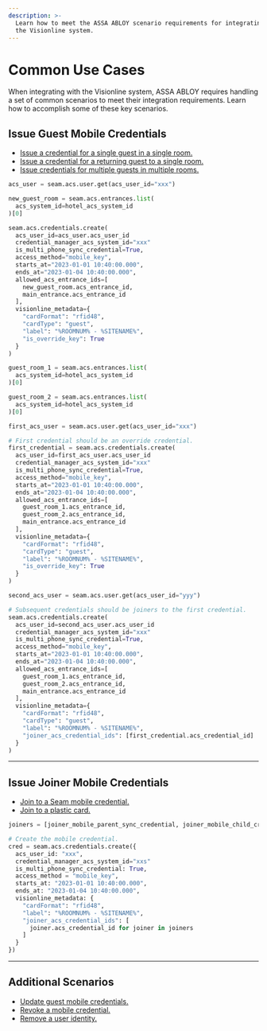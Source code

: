```yaml
---
description: >-
  Learn how to meet the ASSA ABLOY scenario requirements for integrating with
  the Visionline system.
---
```


# Common Use Cases

When integrating with the Visionline system, ASSA ABLOY requires handling a set of common scenarios to meet their integration requirements. Learn how to accomplish some of these key scenarios.

## Issue Guest Mobile Credentials

* [Issue a credential for a single guest in a single room.](credential-types/issuing-various-types-of-guest-mobile-credentials.md#single-guest-in-a-single-room)
* [Issue a credential for a returning guest to a single room.](credential-types/issuing-various-types-of-guest-mobile-credentials.md#returning-guest-to-a-single-room)
* [Issue credentials for multiple guests in multiple rooms.](credential-types/issuing-various-types-of-guest-mobile-credentials.md#multiple-guests-in-multiple-rooms)

```python
acs_user = seam.acs.user.get(acs_user_id="xxx")

new_guest_room = seam.acs.entrances.list(
  acs_system_id=hotel_acs_system_id
)[0]

seam.acs.credentials.create(
  acs_user_id=acs_user.acs_user_id
  credential_manager_acs_system_id="xxx"
  is_multi_phone_sync_credential=True,
  access_method="mobile_key",
  starts_at="2023-01-01 10:40:00.000",
  ends_at="2023-01-04 10:40:00.000",
  allowed_acs_entrance_ids=[
    new_guest_room.acs_entrance_id,
    main_entrance.acs_entrance_id
  ],
  visionline_metadata={
    "cardFormat": "rfid48",
    "cardType": "guest",
    "label": "%ROOMNUM% - %SITENAME%",
    "is_override_key": True
  }
)
```

```python
guest_room_1 = seam.acs.entrances.list(
  acs_system_id=hotel_acs_system_id
)[0]

guest_room_2 = seam.acs.entrances.list(
  acs_system_id=hotel_acs_system_id
)[0]

first_acs_user = seam.acs.user.get(acs_user_id="xxx")

# First credential should be an override credential.
first_credential = seam.acs.credentials.create(
  acs_user_id=first_acs_user.acs_user_id
  credential_manager_acs_system_id="xxx"
  is_multi_phone_sync_credential=True,
  access_method="mobile_key",
  starts_at="2023-01-01 10:40:00.000",
  ends_at="2023-01-04 10:40:00.000",
  allowed_acs_entrance_ids=[
    guest_room_1.acs_entrance_id,
    guest_room_2.acs_entrance_id,
    main_entrance.acs_entrance_id
  ],
  visionline_metadata={
    "cardFormat": "rfid48",
    "cardType": "guest",
    "label": "%ROOMNUM% - %SITENAME%",
    "is_override_key": True
  }
)

second_acs_user = seam.acs.user.get(acs_user_id="yyy")

# Subsequent credentials should be joiners to the first credential.
seam.acs.credentials.create(
  acs_user_id=second_acs_user.acs_user_id
  credential_manager_acs_system_id="xxx"
  is_multi_phone_sync_credential=True,
  access_method="mobile_key",
  starts_at="2023-01-01 10:40:00.000",
  ends_at="2023-01-04 10:40:00.000",
  allowed_acs_entrance_ids=[
    guest_room_1.acs_entrance_id,
    guest_room_2.acs_entrance_id,
    main_entrance.acs_entrance_id
  ],
  visionline_metadata={
    "cardFormat": "rfid48",
    "cardType": "guest",
    "label": "%ROOMNUM% - %SITENAME%",
    "joiner_acs_credential_ids": [first_credential.acs_credential_id]
  }
)
```

***

## Issue Joiner Mobile Credentials

* [Join to a Seam mobile credential.](credential-types/issuing-various-types-of-guest-joiner-mobile-credentials.md#join-to-a-seam-mobile-credential)
* [Join to a plastic card.](credential-types/issuing-various-types-of-guest-joiner-mobile-credentials.md#join-to-a-plastic-card)

```python
joiners = [joiner_mobile_parent_sync_credential, joiner_mobile_child_credential]

# Create the mobile credential.
cred = seam.acs.credentials.create({
  acs_user_id: "xxx",
  credential_manager_acs_system_id="xxs"
  is_multi_phone_sync_credential: True,
  access_method = "mobile_key",
  starts_at: "2023-01-01 10:40:00.000",
  ends_at: "2023-01-04 10:40:00.000",
  visionline_metadata: {
    "cardFormat": "rfid48",
    "label": "%ROOMNUM% - %SITENAME%",
    "joiner_acs_credential_ids": [
      joiner.acs_credential_id for joiner in joiners
    ]
  }
})
```

***

## Additional Scenarios

* [Update guest mobile credentials.](credential-types/updating-guest-mobile-credentials.md)
* [Revoke a mobile credential.](credential-types/revoking-mobile-credentials.md)
* [Remove a user identity.](../../api/user_identities/delete.md)